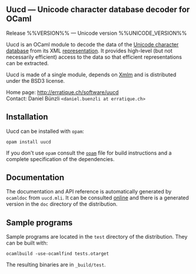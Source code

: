 Uucd — Unicode character database decoder for OCaml
-------------------------------------------------------------------------------
Release %%VERSION%% — Unicode version %%UNICODE_VERSION%%

Uucd is an OCaml module to decode the data of the [Unicode character 
database][1] from its XML [representation][2]. It provides high-level 
(but not necessarily efficient) access to the data so that efficient 
representations can be extracted.

Uucd is made of a single module, depends on [Xmlm][3] and is distributed
under the BSD3 license.

[1]: http://www.unicode.org/reports/tr44/
[2]: http://www.unicode.org/reports/tr42/
[3]: http://erratique.ch/software/xmlm 

Home page: http://erratique.ch/software/uucd  
Contact: Daniel Bünzli `<daniel.buenzli at erratique.ch>`


## Installation

Uucd can be installed with `opam`:

    opam install uucd

If you don't use `opam` consult the [`opam`](opam) file for build
instructions and a complete specification of the dependencies.


## Documentation

The documentation and API reference is automatically generated by
`ocamldoc` from `uucd.mli`. It can be consulted [online][4] and there
is a generated version in the `doc` directory of the distribution.

[4]: http://erratique.ch/software/uucd/doc/Uucd


## Sample programs

Sample programs are located in the `test` directory of the
distribution. They can be built with:

    ocamlbuild -use-ocamlfind tests.otarget

The resulting binaries are in `_build/test`.
